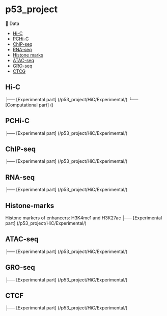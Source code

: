 # p53_project

:open_file_folder: Data
- [Hi-C](#Hi-C)
- [PCHi-C](#PCHi-C)
- [ChIP-seq](#ChIP-seq)
- [RNA-seq](#RNA-seq)
- [Histone marks](#Histone-marks )
- [ATAC-seq](#ATAC-seq)
- [GRO-seq](#GRO-seq)
- [CTCG](#CTCF)


## Hi-C

├── [Experimental part] (/p53_project/HiC/Experimental/)
└── [Computational part] ()

## PCHi-C
├── [Experimental part] (/p53_project/HiC/Experimental/)

## ChIP-seq
├── [Experimental part] (/p53_project/HiC/Experimental/)

## RNA-seq
├── [Experimental part] (/p53_project/HiC/Experimental/)

## Histone-marks
Histone markers of enhancers: H3K4me1 and H3K27ac
├── [Experimental part] (/p53_project/HiC/Experimental/)

## ATAC-seq
├── [Experimental part] (/p53_project/HiC/Experimental/)

## GRO-seq
├── [Experimental part] (/p53_project/HiC/Experimental/)

## CTCF
├── [Experimental part] (/p53_project/HiC/Experimental/)



